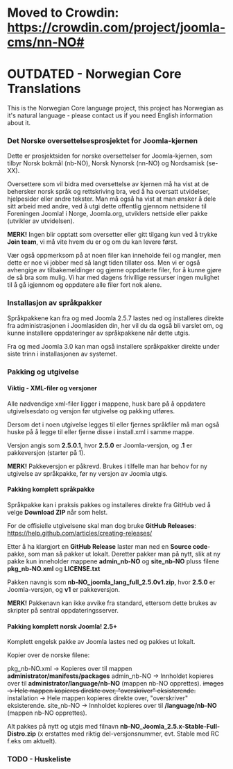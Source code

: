 Moved to Crowdin: https://crowdin.com/project/joomla-cms/nn-NO#
=============

OUTDATED - Norwegian Core Translations
=============

This is the Norwegian Core language project, this project has Norwegian as it's natural language - please contact us if you need English information about it.

### Det Norske oversettelsesprosjektet for Joomla-kjernen

Dette er prosjektsiden for norske oversettelser for Joomla-kjernen, som tilbyr Norsk bokmål (nb-NO), Norsk Nynorsk (nn-NO) og Nordsamisk (se-XX).

Oversettere som vil bidra med oversettelse av kjernen må ha vist at de behersker norsk språk og rettskriving bra, ved å ha oversatt utvidelser, hjelpesider eller andre tekster. Man må også ha vist at man ønsker å dele sitt arbeid med andre, ved å utgi dette offentlig gjennom nettsidene til Foreningen Joomla! i Norge, Joomla.org, utviklers nettside eller pakke (utvikler av utvidelsen).

**MERK!** Ingen blir opptatt som oversetter eller gitt tilgang kun ved å trykke **Join team**, vi må vite hvem du er og om du kan levere først.

Vær også oppmerksom på at noen filer kan inneholde feil og mangler, men dette er noe vi jobber med så langt tiden tillater oss. Men vi er også avhengige av tilbakemeldinger og gjerne oppdaterte filer, for å kunne gjøre de så bra som mulig. Vi har med dagens frivillige ressurser ingen mulighet til å gå igjennom og oppdatere alle filer fort nok alene.


### Installasjon av språkpakker

Språkpakkene kan fra og med Joomla 2.5.7 lastes ned og installeres direkte fra administrasjonen i Joomlasiden din, her vil du da også bli varslet om, og kunne installere oppdateringer av språkpakkene når dette utgis.

Fra og med Joomla 3.0 kan man også installere språkpakker direkte under siste trinn i installasjonen av systemet.


### Pakking og utgivelse

#### Viktig - XML-filer og versjoner

Alle nødvendige xml-filer ligger i mappene, husk bare på å oppdatere utgivelsesdato og versjon før utgivelse og pakking utføres.

Dersom det i noen utgivelse legges til eller fjernes språkfiler må man også huske på å legge til eller fjerne disse i install.xml i samme mappe.

Versjon angis som **2.5.0.1**, hvor **2.5.0** er Joomla-versjon, og **.1** er pakkeversjon (starter på 1).

**MERK!** Pakkeversjon er påkrevd. Brukes i tilfelle man har behov for ny utgivelse av språkpakke, før ny versjon av Joomla utgis.


#### Pakking komplett språkpakke

Språkpakke kan i praksis pakkes og installeres direkte fra GitHub ved å velge **Download ZIP** når som helst.

For de offisielle utgivelsene skal man dog bruke **GitHub Releases**:
https://help.github.com/articles/creating-releases/

Etter å ha klargjort en **GitHub Release** laster man ned en **Source code**-pakke, som man så pakker ut lokalt. Deretter pakker man på nytt, slik at ny pakke kun inneholder mappene **admin_nb-NO** og **site_nb-NO** pluss filene **pkg_nb-NO.xml** og **LICENSE.txt**

Pakken navngis som **nb-NO_joomla_lang_full_2.5.0v1.zip**, hvor **2.5.0** er Joomla-versjon, og **v1** er pakkeversjon.

**MERK!** Pakkenavn kan ikke avvike fra standard, ettersom dette brukes av skripter på sentral oppdateringsserver.


#### Pakking komplett norsk Joomla! 2.5+

Komplett engelsk pakke av Joomla lastes ned og pakkes ut lokalt.

Kopier over de norske filene:

pkg_nb-NO.xml                   -> Kopieres over til mappen **administrator/manifests/packages**
admin_nb-NO                     -> Innholdet kopieres over til **administrator/language/nb-NO** (mappen nb-NO opprettes).
~~images                          -> Hele mappen kopieres direkte over, "overskriver" eksisterende.~~
installation                    -> Hele mappen kopieres direkte over, "overskriver" eksisterende.
site_nb-NO                      -> Innholdet kopieres over til **/language/nb-NO** (mappen nb-NO opprettes).

Alt pakkes på nytt og utgis med filnavn **nb-NO_Joomla_2.5.x-Stable-Full-Distro.zip** (x erstattes med riktig del-versjonsnummer, evt. Stable med RC f.eks om aktuelt).


### TODO - Huskeliste



